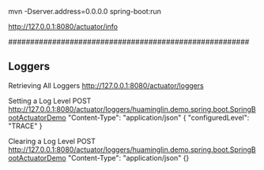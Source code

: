 mvn -Dserver.address=0.0.0.0 spring-boot:run

http://127.0.0.1:8080/actuator/info


#######################################################
## Loggers
Retrieving All Loggers
http://127.0.0.1:8080/actuator/loggers

Setting a Log Level
POST http://127.0.0.1:8080/actuator/loggers/huaminglin.demo.spring.boot.SpringBootActuatorDemo
"Content-Type": "application/json"
{ "configuredLevel": "TRACE" }

Clearing a Log Level
POST http://127.0.0.1:8080/actuator/loggers/huaminglin.demo.spring.boot.SpringBootActuatorDemo
"Content-Type": "application/json"
{}
